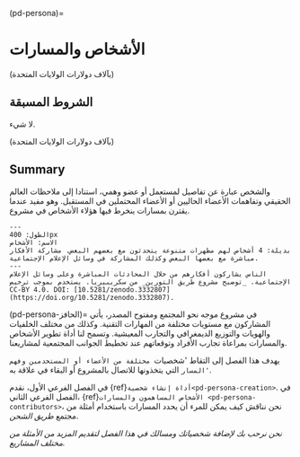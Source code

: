 (pd-persona)=
# الأشخاص والمسارات

(بآلاف دولارات الولايات المتحدة)
## الشروط المسبقة
لا شيء.

(بآلاف دولارات الولايات المتحدة)
## Summary
والشخص عبارة عن تفاصيل لمستعمل أو عضو وهمي، استنادا إلى ملاحظات العالم الحقيقي وتفاهمات الأعضاء الحاليين أو الأعضاء المحتملين في المستقبل. وهو مفيد عندما يقترن بمسارات ينخرط فيها هؤلاء الأشخاص في مشروع.

```{figure} ../figures/personas.png
---
الطول: 400px
الاسم: الأشخاص
بديلة: 4 أشخاص لهم مظهرات متنوعة يتحدثون مع بعضهم البعض. مشاركة الأفكار مباشرة مع بعضها البعض وكذلك المشاركة في وسائل الإعلام الإجتماعية.
---
الناس يشاركون أفكارهم من خلال المحادثات المباشرة وعلى وسائل الإعلام الإجتماعية. _توضيح مشروع طريق التورين_ من سكريبيريا. يستخدم بموجب ترخيص CC-BY 4.0. DOI: [10.5281/zenodo.3332807] (https://doi.org/10.5281/zenodo.3332807).
```


(pd-persona-الحافز)= في مشروع موجه نحو المجتمع ومفتوح المصدر، يأتي المشاركون مع مستويات مختلفة من المهارات التقنية. وكذلك من مختلف الخلفيات والهويات والتوزيع الديمغرافي والتجارب المعيشية. وتسمح لنا أداة تطوير الأشخاص والمسارات بمراعاة تجارب الأفراد وتوقعاتهم عند تخطيط الجوانب المجتمعية لمشاريعنا.

يهدف هذا الفصل إلى التقاط 'شخصيات` مختلفة من الأعضاء أو المستخدمين وفهم 'المسار` التي يتخذونها للاتصال بالمشروع أو البقاء في علاقة به.

في الفصل الفرعي الأول، نقدم {ref}`أداة إنشاء شخصية<pd-persona-creation>`. في الفصل الفرعي الثاني، {ref}`الأشخاص المساهمون والمسارات <pd-persona-contributors>`، نحن نناقش كيف يمكن للمرء أن يحدد المسارات باستخدام أمثلة من مجتمع _طريق الشحن_.

*نحن نرحب بك لإضافة شخصياتك ومسالك في هذا الفصل لتقديم المزيد من الأمثلة من مختلف المشاريع.*

